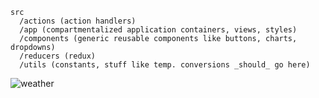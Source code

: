 ```
src
  /actions (action handlers)
  /app (compartmentalized application containers, views, styles)
  /components (generic reusable components like buttons, charts, dropdowns)
  /reducers (redux)
  /utils (constants, stuff like temp. conversions _should_ go here)
```

![weather](https://user-images.githubusercontent.com/4250986/63185648-8be86980-c028-11e9-9668-f3f7b1a06591.gif)
